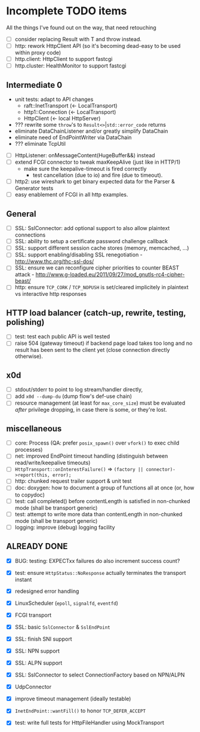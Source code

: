 
# Incomplete TODO items

All the things I've found out on the way, that need retouching

- [ ] consider replacing Result<T> with T and throw instead.
- [ ] http: rework HttpClient API (so it's becoming dead-easy to be used within proxy code)
- [ ] http.client: HttpClient to support fastcgi
- [ ] http.cluster: HealthMonitor to support fastcgi

## Intermediate 0

- unit tests: adapt to API changes
  - raft::InetTransport (<- LocalTransport)
  - http1::Connection (<- LocalTransport)
  - HttpClient (<- local HttpServer)
- ??? rewrite some `throw`'s to `Result<>`|`std::error_code` returns
- eliminate DataChainListener and/or greatly simplify DataChain
- eliminate need of EndPointWriter via DataChain
- ??? eliminate TcpUtil

- [ ] HttpListener: onMessageContent(HugeBuffer&&) instead
- [ ] extend FCGI connector to tweak maxKeepAlive (just like in HTTP/1)
  - make sure the keepalive-timeout is fired correctly
    - test cancellation (due to io) and fire (due to timeout).
- [ ] http2: use wireshark to get binary expected data for the Parser & Generator tests
- [ ] easy enablement of FCGI in all http examples.

## General

- [ ] SSL: SslConnector: add optional support to also allow plaintext connections
- [ ] SSL: ability to setup a certificate password challenge callback
- [ ] SSL: support different session cache stores (memory, memcached, ...)
- [ ] SSL: support enabling/disabling SSL renegotiation - http://www.thc.org/thc-ssl-dos/
- [ ] SSL: ensure we can reconfigure cipher priorities to counter BEAST attack - http://www.g-loaded.eu/2011/09/27/mod_gnutls-rc4-cipher-beast/
- [ ] http: ensure `TCP_CORK` / `TCP_NOPUSH` is set/cleared implicitely in plaintext vs interactive http responses

## HTTP load balancer (catch-up, rewrite, testing, polishing)

- [ ] test: test each public API is well tested
- [ ] raise 504 (gateway timeout) if backend page load takes too long and no result has been sent to the client yet (close connection directly otherwise).

## x0d

- [ ] stdout/stderr to point to log stream/handler directly,
- [ ] add `x0d --dump-du` (dump flow's def-use chain)
- [ ] resource management (at least for `max_core_size`) must be evaluated *after* privilege dropping, in case there is some, or they're lost.

## miscellaneous

- [ ] core: Process (QA: prefer `posix_spawn()` over `vfork()` to exec child processes)
- [ ] net: improved EndPoint timeout handling (distinguish between read/write/keepalive timeouts)
- [ ] `HttpTransport::onInterestFailure()` => `(factory || connector)->report(this, error);`
- [ ] http: chunked request trailer support & unit test
- [ ] doc: doxygen: how to document a group of functions all at once (or, how to copydoc)
- [ ] test: call completed() before contentLength is satisfied in non-chunked mode (shall be transport generic)
- [ ] test: attempt to write more data than contentLength in non-chunked mode (shall be transport generic)
- [ ] logging: improve (debug) logging facility

## ALREADY DONE

- [x] BUG: testing: EXPECTxx failures do also increment success count?
- [x] test: ensure `HttpStatus::NoResponse` actually terminates the transport instant
- [x] redesigned error handling
- [x] LinuxScheduler (`epoll`, `signalfd`, `eventfd`)
- [x] FCGI transport
- [x] SSL: basic `SslConnector` & `SslEndPoint`
- [x] SSL: finish SNI support
- [x] SSL: NPN support
- [x] SSL: ALPN support
- [x] SSL: SslConnector to select ConnectionFactory based on NPN/ALPN
- [x] UdpConnector
- [x] improve timeout management (ideally testable)
- [x] `InetEndPoint::wantFill()` to honor `TCP_DEFER_ACCEPT`
- [x] test: write full tests for HttpFileHandler using MockTransport

